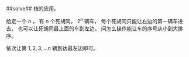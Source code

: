 ﻿##solve##
栈的应用。

给定一个 $n$ ， 有 $n$ 个死胡同， $2^n$ 辆车， 每个死胡同只能让右边的第一辆车进去， 也可以让死胡同最上面的车到左边。 问怎么操作能让车的序号从小到大排序。

依次让第 $1,2,3,…n$ 辆到达最左边即可。

